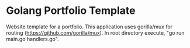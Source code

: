 # Golang Portfolio Template 

Website template for a portfolio. This application uses gorilla/mux for routing (https://github.com/gorilla/mux). In root directory execute, "go run main.go handlers.go". 



